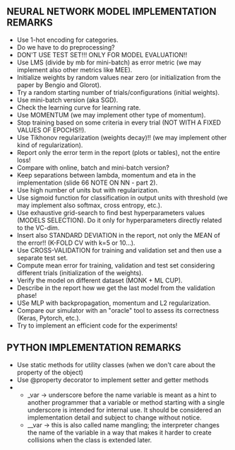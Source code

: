 ## NEURAL NETWORK MODEL IMPLEMENTATION REMARKS
- Use 1-hot encoding for categories.
- Do we have to do preprocessing?
- DON'T USE TEST SET!!! ONLY FOR MODEL EVALUATION!!
- Use LMS (divide by mb for mini-batch) as error metric (we may implement also other metrics like MEE).
- Initialize weights by random values near zero (or initialization from the paper by Bengio and Glorot).
- Try a random starting number of trials/configurations (initial weights).
- Use mini-batch version (aka SGD).
- Check the learning curve for learning rate.
- Use MOMENTUM (we may implement other type of momentum).
- Stop training based on some criteria in every trial (NOT WITH A FIXED VALUES OF EPOCHS!!).
- Use Tikhonov regularization (weights decay)!! (we may implement other kind of regularization).
- Report only the error term in the report (plots or tables), not the entire loss!
- Compare with online, batch and mini-batch version?
- Keep separations between lambda, momentum and eta in the implementation (slide 66 NOTE ON NN - part 2).
- Use high number of units but with regularization.
- Use sigmoid function for classification in output units with threshold (we may implement also softmax, cross entropy, etc.).
- Use exhaustive grid-search to find best hyperparameters values (MODELS SELECTION).
Do it only for hyperparameters directly related to the VC-dim.
- Insert also STANDARD DEVIATION in the report, not only the MEAN of the error!! (K-FOLD CV with k=5 or 10...).
- Use CROSS-VALIDATION for training and validation set and then use a separate test set.
- Compute mean error for training, validation and test set considering different trials (initialization of the weights).
- Verify the model on different dataset (MONK + ML CUP).
- Describe in the report how we get the last model from the validation phase!
- USe MLP with backpropagation, momentum and L2 regularization.
- Compare our simulator with an "oracle" tool to assess its correctness (Keras, Pytorch, etc.).
- Try to implement an efficient code for the experiments!

## PYTHON IMPLEMENTATION REMARKS
- Use static methods for utility classes (when we don't care about the property of the object)
- Use @property decorator to implement setter and getter methods
-  
    - _var -> underscore before the name variable is meant as a hint to another programmer that a variable or method starting with a single underscore is intended for internal use.
    It should be considered an implementation detail and subject to change without notice.
    - __var -> this is also called name mangling; the interpreter changes the name of the variable in a way that makes it harder to create collisions when the class is extended later.